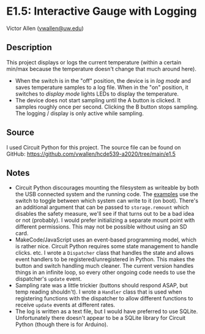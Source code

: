 # E1.5: Interactive Gauge with Logging
Victor Allen (vwallen@uw.edu)
## Description
This project displays or logs the current temperature (within a certain min/max because the temperature doesn't change that much around here). 

- When the switch is in the "off" position, the device is in *log mode* and saves temperature samples to a log file. When in the "on" position, it switches to *display mode* lights LEDs to display the temperature. 
- The device does not start sampling until the A button is clicked. It samples roughly once per second. Clicking the B button stops sampling. The logging / display is only active while sampling.

## Source
I used Circuit Python for this project. The source file can be found on GitHub:
https://github.com/vwallen/hcde539-a2020/tree/main/e1.5

## Notes
* Circuit Python discourages mounting the filesystem as writeable by both the USB connected system and the running code. The [examples](https://learn.adafruit.com/circuitpython-essentials/circuitpython-storage) use the switch to toggle between which system can write to it (on boot). There's an additional argument that can be passed to `storage.remount` which disables the safety measure, we'll see if that turns out to be a bad idea or not (probably). I would prefer initializing a separate mount point with different permissions. This may not be possible without using an SD card.
* MakeCode/JavaScript uses an event-based programming model, which is rather nice. Circuit Python requires some state management to handle clicks. etc. I wrote a `Dispatcher` class that handles the state and allows event handlers to be registered/unregistered in Python. This makes the button and switch handling much cleaner. The current version handles things in an infinite loop, so every other ongoing code needs to use the dispatcher's `update` event. 
* Sampling rate was a little trickier (buttons should respond ASAP, but temp reading shouldn't). I wrote a `Handler` class that is used when registering functions with the dispatcher to allow different functions to receive `update` events at different rates. 
* The log is written as a text file, but I would have preferred to use SQLite. Unfortunately there doesn't appear to be a SQLite library for Circuit Python (though there is for Arduino).